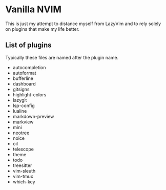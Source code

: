 # Vanilla NVIM
This is just my attempt to distance myself from LazyVim and to rely solely on plugins that make my life better.

## List of plugins
Typically these files are named after the plugin name.

- autocompletion
- autoformat
- bufferline
- dashboard
- gitsigns
- highlight-colors
- lazygit
- lsp-config
- lualine
- markdown-preview
- markview
- mini
- neotree
- noice
- oil
- telescope
- theme
- todo
- treesitter
- vim-sleuth
- vim-tmux
- which-key

